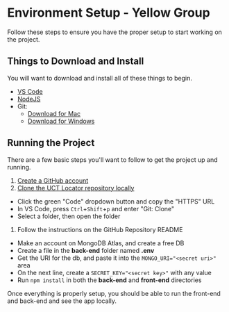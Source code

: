 # Environment Setup - Yellow Group
Follow these steps to ensure you have the proper setup to start working on the project.

## Things to Download and Install
You will want to download and install all of these things to begin.

- [VS Code](https://code.visualstudio.com/Download)
- [NodeJS](https://nodejs.org/en/download/)
- Git:
  - [Download for Mac](https://git-scm.com/downloads)
  - [Download for Windows](https://gitforwindows.org/)

## Running the Project
There are a few basic steps you'll want to follow to get the project up and running.

1. [Create a GitHub account](https://github.com/signup)
1. [Clone the UCT Locator repository locally](https://github.com/hylandtechoutreach/uct-locator)
  - Click the green "Code" dropdown button and copy the "HTTPS" URL
  - In VS Code, press `Ctrl`+`Shift`+`p` and enter "Git: Clone"
  - Select a folder, then open the folder
1. Follow the instructions on the GitHub Repository README
  - Make an account on MongoDB Atlas, and create a free DB
  - Create a file in the **back-end** folder named **.env**
  - Get the URI for the db, and paste it into the `MONGO_URI="<secret uri>"` area
  - On the next line, create a `SECRET_KEY="<secret key>"` with any value
  - Run `npm install` in both the **back-end** and **front-end** directories

Once everything is properly setup, you should be able to run the front-end and back-end and see the app locally.